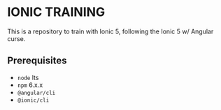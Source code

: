 # IONIC TRAINING
This is a repository to train with Ionic 5, following the Ionic 5 w/ Angular curse.

## Prerequisites
* `node` lts
* `npm` 6.x.x
* `@angular/cli`
* `@ionic/cli`
